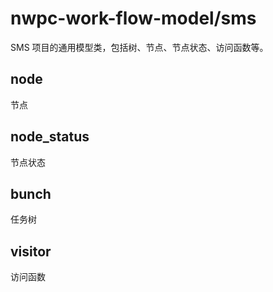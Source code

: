 # nwpc-work-flow-model/sms

SMS 项目的通用模型类，包括树、节点、节点状态、访问函数等。

## node

节点

## node_status

节点状态

## bunch

任务树

## visitor

访问函数